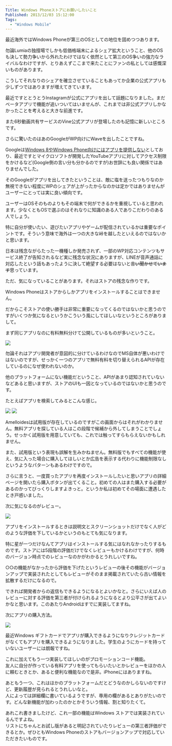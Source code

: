 ```yaml
---
Title: Windows Phoneストアにお願いしたいこと
Published: 2013/12/03 15:12:00
Tags:
  - "Windows Mobile"
---
```

最近海外ではWindows Phoneが第三のOSとしての地位を固めつつあります。

勿論Lumiaの独擅場でしかも低価格端末によるシェア拡大ということ、他のOSも決して勢力争いから外れたわけではなく依然として第三のOS争いの強力なライバルなわけですが、とりあえずここまで来たことにファンの私としては感慨深いものがあります。

こうしてそれなりのシェアを確立させていることもあってか企業の公式アプリも少しずつではありますが増えてきています。

最近ですととうとうInstagramが公式にアプリを出して話題になりました。まだベータアプリで機能が追いついてはいませんが、これまでは非公式アプリしかなかったことを考えると大きな前進です。

また6秒動画共有サービスのVine公式アプリが登場したのも記憶に新しいところです。

さらに驚いたのはあのGoogleがWP向けにWaveを出したことですね。

Googleは[Windows 8やWindows Phone向けにはアプリを提供しない](http://techtarget.itmedia.co.jp/tt/news/1212/28/news01.html)としており、最近ですとマイクロソフトが開発したYouTubeアプリに対してアクセス制限をかけるなど(Google側の言い分も分かるのですが)お世辞にも良い関係ではありませんでした。

そのGoogleがアプリを出してきたということは、敵に塩を送ったつもりなのか無視できない程度にWPのシェアが上がったからなのかは定かではありませんがユーザーにとっては実に良い傾向です。

ユーザーはOSそのものよりもその端末で何ができるかを重視していると思われます。少なくともOSで選ぶのはそれなりに知識のある人でありこだわりのある人でしょう。

特に自分が使いたい、遊びたいアプリやゲームが配信されているかは重要なポイントです。そういう意味で海外は一つの大きな峠を越したといえるのではないかと思います。

日本は残念ながらたった一機種しか発売されず、一部のWP対応コンテンツもサービス終了が告知されるなど実に残念な状況にありますが、LINEが音声通話に対応したという話もあったように決して絶望する必要はないと<span style="text-decoration: line-through;">言い聞かせています</span>思っています。

ただ、気になっていることがあります。それはストアの残念な作りです。

Windows Phoneはストアからしかアプリをインストールすることはできません。

だからこそストアの使い勝手は非常に重要になってくるのではないかと思うのですがいくつか気になるというかこういう風にしてほしいなというところがありまして。

まず同じアプリなのに有料無料分けて公開しているものが多いということ。

![](20140128003300.png) 

勿論それはアプリ開発者が意図的に分けているわけなのでMS自体が悪いわけではないのですが、せっかく一つのアプリで無料有料を切り替えられるAPIが存在しているのになぜ使われないのか。

他のプラットフォームにない機能だということ、APIがあまり認知されていないなどあると思いますが、ストアのUIも一因となっているのではないかと思うのです。

たとえばアプリを検索してみるとこんな感じ。

![](20140128003916.png) 
![](20140128003327.png) 

Amelloidesは試用版が存在しているのですがこの画面からはそれがわかりません。無料アプリを探している人はこの段階で候補から外してしまうことでしょう。せっかく試用版を用意していても、これでは触ってすらもらえないかもしれません。

また、試用版という表現も誤解を生みかねません。無料版でもすべての機能が使え、気に入った場合に購入してほしいとか広告を表示する代わりに機能制限なしというようなパターンもあるわけですので。

さらに言うと、一度買ったアプリを再度インストールしたいと思いアプリの詳細ページを開いたら購入ボタンが出てくること。初めての人はまた購入する必要があるのかってびっくりしますよきっと。というか私は初めてその場面に遭遇したとき戸惑いました。

次に気になるのがレビュー。

![](20140128003935.png) 

アプリをインストールするときは説明文とスクリーンショットだけでなく人がどのような評価を下しているかというのもとても気になります。

特に星が一つだけなんてアプリはインストールする気にはなれなかったりするものです。ストアには5段階の評価だけでなくレビューもかけるわけですが、何時のバージョン時点でのレビューなのかがわかるとうれしいですね。

○○の機能がなかったから評価を下げたというレビューの後その機能がバージョンアップで実装されたとしてもレビューがそのまま掲載されていたら古い情報を拡散するだけになるので。

できれば開発者からの返信もできるようになるとよいかなと。さらにいえば人のレビューに対する評価を第三者が付けられるようになるとより公平さが出てよいかなと思います。このあたりAndroidはすでに実装してますね。

次にアプリの購入方法。

![](20140128002833.png) 

最近Windows ギフトカードでアプリが購入できるようになりクレジットカードがなくてもアプリを購入できるようになりました。学生のようにカードを持っていないユーザーには朗報ですね。

これに加えてもう一つ実装してほしいのがプロモーションコード機能。  
友人に自分が作っている有料アプリを使ってもらいたいとかレビューをほかの人に頼むときとか、あると便利な機能なので是非。iPhoneにはありますね。

あともう一つ、これはほかのプラットフォームだとどうなのかしらないのですけど、更新履歴が見られるとうれしいなと。  
人によっては詳細欄に書いているようですが、専用の欄があるとありがたいのです。どんな新機能が加わったのかとかそういう情報、割と知りたくて。

あれこれ書きましたけど、これ一部の機能はWindows ストアでは実装されているんですよね。  
リストにちゃんとお試し版があると明記されていたりレビューの第三者評価ができるとか。ぜひともWindows Phoneのストアもバージョンアップで対応していただきたいものです。